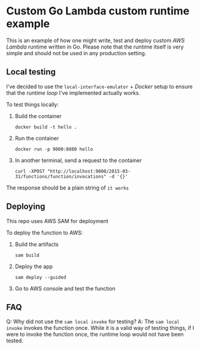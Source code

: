 # Custom Go Lambda custom runtime example

This is an example of how one might write, test and deploy custom _AWS Lambda_ runtime written in Go.
Please note that the runtime itself is very simple and should not be used in any production setting.

## Local testing

I've decided to use the `local-interface-emulator` + _Docker_ setup to ensure that the _runtime loop_ I've implemented actually works.

To test things locally:

1. Build the container

   ```shell
   docker build -t hello .
   ```

2. Run the container

   ```shell
   docker run -p 9000:8080 hello
   ```

3. In another terminal, send a request to the container

   ```shell
   curl -XPOST "http://localhost:9000/2015-03-31/functions/function/invocations" -d '{}'
   ```

The response should be a plain string of `it works`

## Deploying

This repo uses AWS SAM for deployment

To deploy the function to AWS:

1. Build the artifacts

   ```shell
   sam build
   ```

2. Deploy the app

   ```shell
   sam deploy --guided
   ```

3. Go to AWS console and test the function

## FAQ

Q: Why did not use the `sam local invoke` for testing?
A: The `sam local invoke` invokes the function once. While it is a valid way of testing things, if I were to invoke the function once, the runtime loop would not have been tested.
